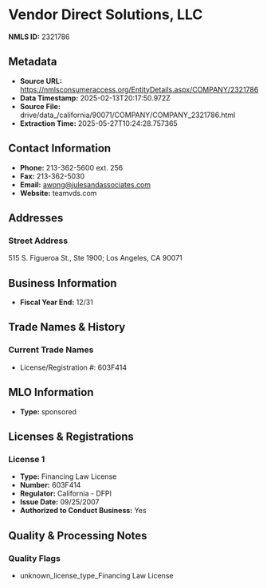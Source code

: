 # Vendor Direct Solutions, LLC

**NMLS ID:** 2321786

## Metadata
- **Source URL:** https://nmlsconsumeraccess.org/EntityDetails.aspx/COMPANY/2321786
- **Data Timestamp:** 2025-02-13T20:17:50.972Z
- **Source File:** drive/data_/california/90071/COMPANY/COMPANY_2321786.html
- **Extraction Time:** 2025-05-27T10:24:28.757365

## Contact Information
- **Phone:** 213-362-5600 ext. 256
- **Fax:** 213-362-5030
- **Email:** awong@julesandassociates.com
- **Website:** teamvds.com

## Addresses
### Street Address
515 S. Figueroa St., Ste 1900; Los Angeles, CA 90071

## Business Information
- **Fiscal Year End:** 12/31

## Trade Names & History
### Current Trade Names
- License/Registration #: 603F414

## MLO Information
- **Type:** sponsored

## Licenses & Registrations

### License 1
- **Type:** Financing Law License
- **Number:** 603F414
- **Regulator:** California - DFPI
- **Issue Date:** 09/25/2007
- **Authorized to Conduct Business:** Yes

## Quality & Processing Notes
### Quality Flags
- unknown_license_type_Financing Law License
